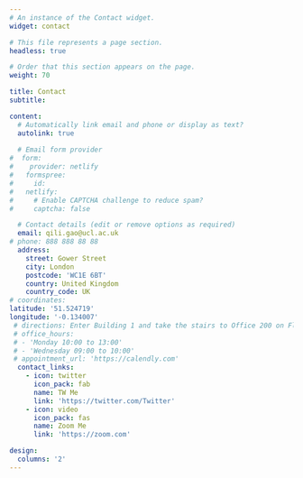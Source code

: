 ```yaml
---
# An instance of the Contact widget.
widget: contact

# This file represents a page section.
headless: true

# Order that this section appears on the page.
weight: 70

title: Contact
subtitle:

content:
  # Automatically link email and phone or display as text?
  autolink: true
  
  # Email form provider
#  form:
#    provider: netlify
#   formspree:
#     id:
#   netlify:
#     # Enable CAPTCHA challenge to reduce spam?
#     captcha: false

  # Contact details (edit or remove options as required)
  email: qili.gao@ucl.ac.uk
# phone: 888 888 88 88
  address:
    street: Gower Street
    city: London
    postcode: 'WC1E 6BT'
    country: United Kingdom
    country_code: UK
# coordinates:
latitude: '51.524719'
longitude: '-0.134007'
 # directions: Enter Building 1 and take the stairs to Office 200 on Floor 2
 # office_hours:
 # - 'Monday 10:00 to 13:00'
 # - 'Wednesday 09:00 to 10:00'
 # appointment_url: 'https://calendly.com'
  contact_links:
    - icon: twitter
      icon_pack: fab
      name: TW Me
      link: 'https://twitter.com/Twitter'
    - icon: video
      icon_pack: fas
      name: Zoom Me
      link: 'https://zoom.com'

design:
  columns: '2'
---
```

